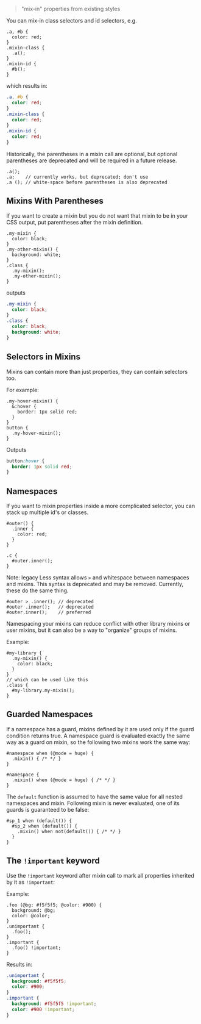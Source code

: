 > "mix-in" properties from existing styles

You can mix-in class selectors and id selectors, e.g.

```less
.a, #b {
  color: red;
}
.mixin-class {
  .a();
}
.mixin-id {
  #b();
}
```
which results in:
```css
.a, #b {
  color: red;
}
.mixin-class {
  color: red;
}
.mixin-id {
  color: red;
}
```

Historically, the parentheses in a mixin call are optional, but optional parentheses are deprecated and will be required in a future release.

```less
.a(); 
.a;    // currently works, but deprecated; don't use
.a (); // white-space before parentheses is also deprecated
```

## Mixins With Parentheses

If you want to create a mixin but you do not want that mixin to be in your CSS output, put parentheses after the mixin definition.

```less
.my-mixin {
  color: black;
}
.my-other-mixin() {
  background: white;
}
.class {
  .my-mixin();
  .my-other-mixin();
}
```
outputs

```css
.my-mixin {
  color: black;
}
.class {
  color: black;
  background: white;
}
```

## Selectors in Mixins

Mixins can contain more than just properties, they can contain selectors too.

For example:

```less
.my-hover-mixin() {
  &:hover {
    border: 1px solid red;
  }
}
button {
  .my-hover-mixin();
}
```

Outputs

```css
button:hover {
  border: 1px solid red;
}
```

## Namespaces

If you want to mixin properties inside a more complicated selector, you can stack up multiple id's or classes.

```less
#outer() {
  .inner {
    color: red;
  }
}

.c {
  #outer.inner();
}
```

Note: legacy Less syntax allows `>` and whitespace between namespaces and mixins. This syntax is deprecated and may be removed. Currently, these do the same thing.

```less
#outer > .inner(); // deprecated
#outer .inner();   // deprecated
#outer.inner();    // preferred
```

Namespacing your mixins can reduce conflict with other library mixins or user mixins, but it can also be a way to "organize" groups of mixins.

Example:

```less
#my-library {
  .my-mixin() {
    color: black;
  }
}
// which can be used like this
.class {
  #my-library.my-mixin();
}
```

## Guarded Namespaces

If a namespace has a guard, mixins defined by it are used only if the guard condition returns true. A namespace guard is evaluated exactly the same way as a guard on mixin, so the following two mixins work the same way:

```less
#namespace when (@mode = huge) {
  .mixin() { /* */ }
}

#namespace {
  .mixin() when (@mode = huge) { /* */ }
}
```

The `default` function is assumed to have the same value for all nested namespaces and mixin. Following mixin is never evaluated, one of its guards is guaranteed to be false:

```less
#sp_1 when (default()) {
  #sp_2 when (default()) {
    .mixin() when not(default()) { /* */ }
  }
}
```

## The `!important` keyword

Use the `!important` keyword after mixin call to mark all properties inherited by it as `!important`:

Example:

```less
.foo (@bg: #f5f5f5; @color: #900) {
  background: @bg;
  color: @color;
}
.unimportant {
  .foo();
}
.important {
  .foo() !important;
}
```

Results in:

```css
.unimportant {
  background: #f5f5f5;
  color: #900;
}
.important {
  background: #f5f5f5 !important;
  color: #900 !important;
}
```
